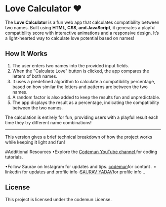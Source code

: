 # Love Calculator ❤️

The **Love Calculator** is a fun web app that calculates compatibility between two names. Built using **HTML, CSS, and JavaScript**, it generates a playful compatibility score with interactive animations and a responsive design. It’s a light-hearted way to calculate love potential based on names!

## How It Works

1. The user enters two names into the provided input fields.
2. When the "Calculate Love" button is clicked, the app compares the letters of both names.
3. It uses a predefined algorithm to calculate a compatibility percentage, based on how similar the letters and patterns are between the two names.
4. A random factor is also added to keep the results fun and unpredictable.
5. The app displays the result as a percentage, indicating the compatibility between the two names.

The calculation is entirely for fun, providing users with a playful result each time they try different name combinations!

---

This version gives a brief technical breakdown of how the project works while keeping it light and fun!

#Additional Resources
•Explore the [Codemun YouTube channel ](https://youtu.be/TxyWL_f9WTs?si=cVzuU38Fgud1NaP0_)for coding tutorials.

•Follow Saurav on Instagram  for updates and tips.
[codemun](https://www.instagram.com/saurav.boi_])for contant .
• linkedin for updates and profile info  :[SAURAV YADAV](https://in.linkedin.com/in/techsavvydeveloperinnovates)for profile info  ..

## License

This project is licensed under the codemun License.
